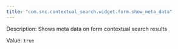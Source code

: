 ```yaml
---
title: "com.snc.contextual_search.widget.form.show_meta_data"
---
```


Description: Shows meta data on form contextual search results

Value: `true`